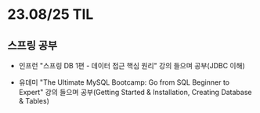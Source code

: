 # 23.08/25 TIL

## 스프링 공부

- 인프런 "스프링 DB 1편 - 데이터 접근 핵심 원리" 강의 들으며 공부(JDBC 이해)

- 유데미 "The Ultimate MySQL Bootcamp: Go from SQL Beginner to Expert" 강의 들으며 공부(Getting Started & Installation, Creating Database & Tables)
